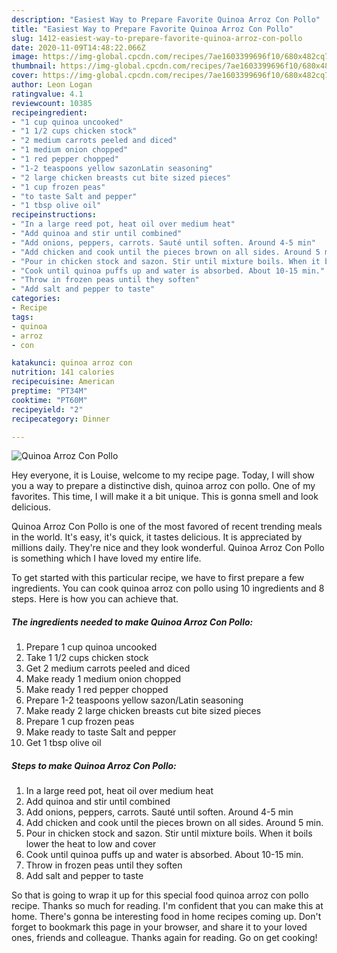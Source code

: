 ```yaml
---
description: "Easiest Way to Prepare Favorite Quinoa Arroz Con Pollo"
title: "Easiest Way to Prepare Favorite Quinoa Arroz Con Pollo"
slug: 1412-easiest-way-to-prepare-favorite-quinoa-arroz-con-pollo
date: 2020-11-09T14:48:22.066Z
image: https://img-global.cpcdn.com/recipes/7ae1603399696f10/680x482cq70/quinoa-arroz-con-pollo-recipe-main-photo.jpg
thumbnail: https://img-global.cpcdn.com/recipes/7ae1603399696f10/680x482cq70/quinoa-arroz-con-pollo-recipe-main-photo.jpg
cover: https://img-global.cpcdn.com/recipes/7ae1603399696f10/680x482cq70/quinoa-arroz-con-pollo-recipe-main-photo.jpg
author: Leon Logan
ratingvalue: 4.1
reviewcount: 10385
recipeingredient:
- "1 cup quinoa uncooked"
- "1 1/2 cups chicken stock"
- "2 medium carrots peeled and diced"
- "1 medium onion chopped"
- "1 red pepper chopped"
- "1-2 teaspoons yellow sazonLatin seasoning"
- "2 large chicken breasts cut bite sized pieces"
- "1 cup frozen peas"
- "to taste Salt and pepper"
- "1 tbsp olive oil"
recipeinstructions:
- "In a large reed pot, heat oil over medium heat"
- "Add quinoa and stir until combined"
- "Add onions, peppers, carrots. Sauté until soften. Around 4-5 min"
- "Add chicken and cook until the pieces brown on all sides. Around 5 min."
- "Pour in chicken stock and sazon. Stir until mixture boils. When it boils lower the heat to low and cover"
- "Cook until quinoa puffs up and water is absorbed. About 10-15 min."
- "Throw in frozen peas until they soften"
- "Add salt and pepper to taste"
categories:
- Recipe
tags:
- quinoa
- arroz
- con

katakunci: quinoa arroz con 
nutrition: 141 calories
recipecuisine: American
preptime: "PT34M"
cooktime: "PT60M"
recipeyield: "2"
recipecategory: Dinner

---
```



![Quinoa Arroz Con Pollo](https://img-global.cpcdn.com/recipes/7ae1603399696f10/680x482cq70/quinoa-arroz-con-pollo-recipe-main-photo.jpg)

Hey everyone, it is Louise, welcome to my recipe page. Today, I will show you a way to prepare a distinctive dish, quinoa arroz con pollo. One of my favorites. This time, I will make it a bit unique. This is gonna smell and look delicious.



Quinoa Arroz Con Pollo is one of the most favored of recent trending meals in the world. It's easy, it's quick, it tastes delicious. It is appreciated by millions daily. They're nice and they look wonderful. Quinoa Arroz Con Pollo is something which I have loved my entire life.


To get started with this particular recipe, we have to first prepare a few ingredients. You can cook quinoa arroz con pollo using 10 ingredients and 8 steps. Here is how you can achieve that.

<!--inarticleads1-->

##### The ingredients needed to make Quinoa Arroz Con Pollo:

1. Prepare 1 cup quinoa uncooked
1. Take 1 1/2 cups chicken stock
1. Get 2 medium carrots peeled and diced
1. Make ready 1 medium onion chopped
1. Make ready 1 red pepper chopped
1. Prepare 1-2 teaspoons yellow sazon/Latin seasoning
1. Make ready 2 large chicken breasts cut bite sized pieces
1. Prepare 1 cup frozen peas
1. Make ready to taste Salt and pepper
1. Get 1 tbsp olive oil




<!--inarticleads2-->

##### Steps to make Quinoa Arroz Con Pollo:

1. In a large reed pot, heat oil over medium heat
1. Add quinoa and stir until combined
1. Add onions, peppers, carrots. Sauté until soften. Around 4-5 min
1. Add chicken and cook until the pieces brown on all sides. Around 5 min.
1. Pour in chicken stock and sazon. Stir until mixture boils. When it boils lower the heat to low and cover
1. Cook until quinoa puffs up and water is absorbed. About 10-15 min.
1. Throw in frozen peas until they soften
1. Add salt and pepper to taste




So that is going to wrap it up for this special food quinoa arroz con pollo recipe. Thanks so much for reading. I'm confident that you can make this at home. There's gonna be interesting food in home recipes coming up. Don't forget to bookmark this page in your browser, and share it to your loved ones, friends and colleague. Thanks again for reading. Go on get cooking!
